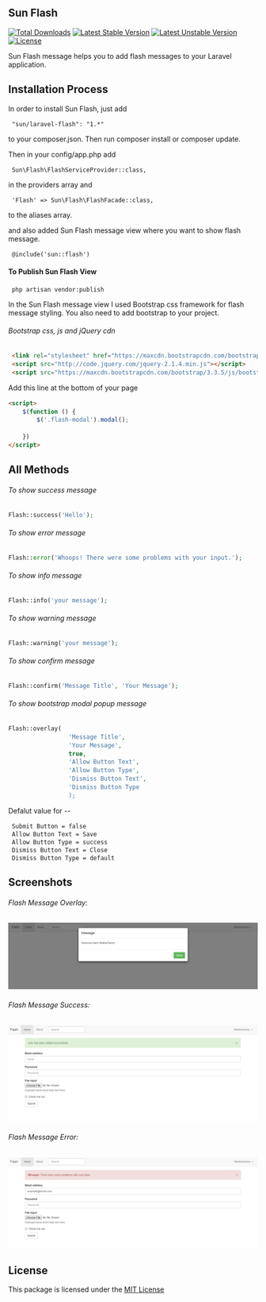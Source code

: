 ## Sun Flash

[![Total Downloads](https://poser.pugx.org/sun/laravel-flash/downloads)](https://packagist.org/packages/sun/laravel-flash) [![Latest Stable Version](https://poser.pugx.org/sun/laravel-flash/v/stable)](https://packagist.org/packages/sun/laravel-flash) [![Latest Unstable Version](https://poser.pugx.org/sun/laravel-flash/v/unstable)](https://packagist.org/packages/sun/laravel-flash) [![License](https://poser.pugx.org/sun/laravel-flash/license)](https://packagist.org/packages/sun/laravel-flash)

Sun Flash message helps you to add flash messages to your Laravel application.

## Installation Process

In order to install Sun Flash, just add

```
 "sun/laravel-flash": "1.*"
```
to your composer.json. Then run composer install or composer update.

Then in your config/app.php add

```
 Sun\Flash\FlashServiceProvider::class,
```
in the providers array and

```
 'Flash' => Sun\Flash\FlashFacade::class,
```
to the aliases array.

and also added Sun Flash message view where you want to show flash message.

```
 @include('sun::flash')
```

#### To Publish Sun Flash View

```
 php artisan vendor:publish
```

In the Sun Flash message view I used Bootstrap css framework for flash message styling. You also need to add bootstrap to your project. 

###### Bootstrap css, js and jQuery cdn 
```html
 <link rel="stylesheet" href="https://maxcdn.bootstrapcdn.com/bootstrap/3.3.5/css/bootstrap.min.css">
 <script src="http://code.jquery.com/jquery-2.1.4.min.js"></script>
 <script src="https://maxcdn.bootstrapcdn.com/bootstrap/3.3.5/js/bootstrap.min.js"></script>
```

Add this line at the bottom of your page
 
 ```html
 <script>
     $(function () {
         $('.flash-modal').modal();
 
     })
 </script>
 ```

## All Methods

###### To show success message

```php
Flash::success('Hello');
```

###### To show error message

```php
Flash::error('Whoops! There were some problems with your input.');
```

###### To show info message

```php
Flash::info('your message');
```

###### To show warning message

```php
Flash::warning('your message');
```

###### To show confirm message

```php
Flash::confirm('Message Title', 'Your Message');
```

###### To show bootstrap modal popup message

```php
Flash::overlay(
                 'Message Title',
                 'Your Message',
                 true,
                 'Allow Button Text',
                 'Allow Button Type',
                 'Dismiss Button Text',
                 'Dismiss Button Type
                 );
```

Defalut value for --

```
 Submit Button = false
 Allow Button Text = Save
 Allow Button Type = success
 Dismiss Button Text = Close
 Dismiss Button Type = default
```

## Screenshots

###### Flash Message Overlay:
![Overlay view](https://github.com/IftekherSunny/screenshot/blob/master/Laravel-Flash/overlay.png)

###### Flash Message Success:
![Overlay view](https://github.com/IftekherSunny/screenshot/blob/master/Laravel-Flash/success.png)

###### Flash Message Error:
![Overlay view](https://github.com/IftekherSunny/screenshot/blob/master/Laravel-Flash/error.png)

## License

This package is licensed under the [MIT License](https://github.com/IftekherSunny/laravel-flash/blob/master/LICENSE)
